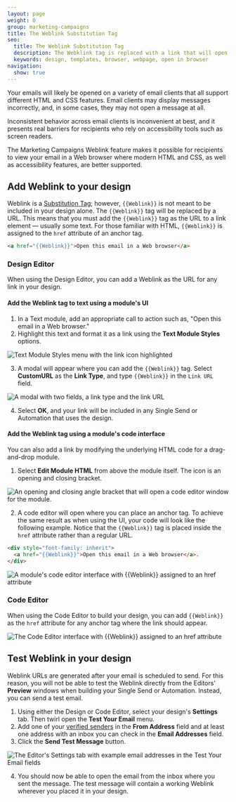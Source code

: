```yaml
---
layout: page
weight: 0
group: marketing-campaigns
title: The Weblink Substitution Tag
seo:
  title: The Weblink Substitution Tag
  description: The Webklink tag is replaced with a link that will open the email in a Twilio SendGrid-hosted webpage. This feature makes it possible to view an email when an email client fails to open or properly render the message.
  keywords: design, templates, browser, webpage, open in browser
navigation:
  show: true
---
```


Your emails will likely be opened on a variety of email clients that all support different HTML and CSS features. Email clients may display messages incorrectly, and, in some cases, they may not open a message at all.

Inconsistent behavior across email clients is inconvenient at best, and it presents real barriers for recipients who rely on accessibility tools such as screen readers.

The Marketing Campaigns Weblink feature makes it possible for recipients to view your email in a Web browser where modern HTML and CSS, as well as accessibility features, are better supported.

## Add Weblink to your design

Weblink is a [Substitution Tag]({{root_url}}/ui/sending-email/editor/#using-substitution-tags); however, `{{Weblink}}` is not meant to be included in your design alone. The `{{Weblink}}` tag will be replaced by a URL. This means that you must add the `{{Weblink}}` tag as the URL to a link element — usually some text. For those familiar with HTML, `{{Weblink}}` is assigned to the `href` attribute of an anchor tag.

```html
<a href="{{Weblink}}">Open this email in a Web browser</a>
```

### Design Editor

When using the Design Editor, you can add a Weblink as the URL for any link in your design.

#### Add the Weblink tag to text using a module's UI

1. In a Text module, add an appropriate call to action such as, "Open this email in a Web browser."
2. Highlight this text and format it as a link using the **Text Module Styles** options.

![Text Module Styles menu with the link icon highlighted]({{root_url}}/img/weblink_text_module_link_tool.png 'Text Module Styles')

3. A modal will appear where you can add the `{{Weblink}}` tag. Select **CustomURL** as the **Link Type**, and type `{{Weblink}}` in the `Link URL` field.

![A modal with two fields, a link type and the link URL]({{root_url}}/img/weblink_add_link_modal.png 'Add Link modal')

4. Select **OK**, and your link will be included in any Single Send or Automation that uses the design.

#### Add the Weblink tag using a module's code interface

You can also add a link by modifying the underlying HTML code for a drag-and-drop module.

1. Select **Edit Module HTML** from above the module itself. The icon is an opening and closing bracket.

![An opening and closing angle bracket that will open a code editor window for the module.]({{root_url}}/img/weblink_module_edit_html.png 'Edit Module HTML')

2. A code editor will open where you can place an anchor tag. To achieve the same result as when using the UI, your code will look like the following example. Notice that the `{{Weblink}}` tag is placed inside the `href` attribute rather than a regular URL.

```html
<div style="font-family: inherit">
  <a href="{{Weblink}}">Open this email in a Web browser</a>.
</div>
```

![A module's code editor interface with {{Weblink}} assigned to an href attribute]({{root_url}}/img/weblink_module_code_window.png 'Edit Module HTML')

### Code Editor

When using the Code Editor to build your design, you can add `{{Weblink}}` as the `href` attribute for any anchor tag where the link should appear.

![The Code Editor interface with {{Weblink}} assigned to an href attribute]({{root_url}}/img/weblink_code_editor.png 'Add {{Weblink}} to an anchor tag')

## Test Weblink in your design

Weblink URLs are generated after your email is scheduled to send. For this reason, you will not be able to test the Weblink directly from the Editors' **Preview** windows when building your Single Send or Automation. Instead, you can send a test email.

1. Using either the Design or Code Editor, select your design's **Settings** tab. Then twirl open the **Test Your Email** menu.
2. Add one of your [verified senders]({{root_url}}/ui/sending-email/sender-verification/) in the **From Address** field and at least one address with an inbox you can check in the **Email Addresses** field.
3. Click the **Send Test Message** button.

![The Editor's Settings tab with example email addresses in the Test Your Email fields]({{root_url}}/img/weblink_test_email.png 'Test Your Email')

4. You should now be able to open the email from the inbox where you sent the message. The test message will contain a working Weblink wherever you placed it in your design.
